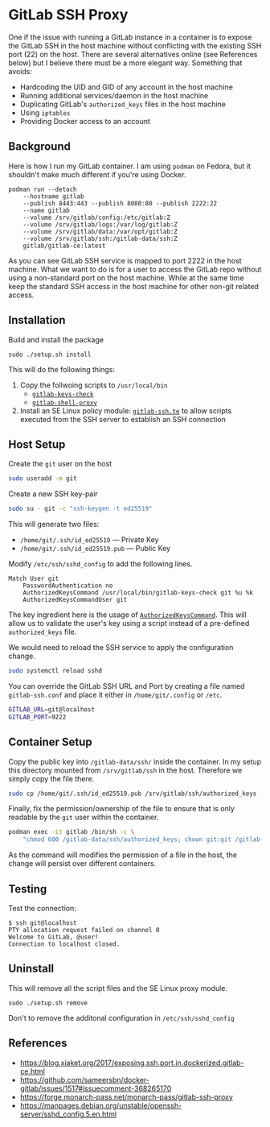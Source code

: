 # GitLab SSH Proxy

One if the issue with running a GitLab instance in a container is to expose the GitLab SSH in the host machine without conflicting with the existing SSH port (22) on the host. There are several alternatives online (see References below) but I believe there must be a more elegant way. Something that avoids:
- Hardcoding the UID and GID of any account in the host machine
- Running additional services/daemon in the host machine
- Duplicating GitLab's `authorized_keys` files in the host machine
- Using `iptables`
- Providing Docker access to an account

## Background

Here is how I run my GitLab container. I am using `podman` on Fedora, but it shouldn't make much different if you're using Docker.

```
podman run --detach
    --hostname gitlab
    --publish 8443:443 --publish 8080:80 --publish 2222:22
    --name gitlab
    --volume /srv/gitlab/config:/etc/gitlab:Z
    --volume /srv/gitlab/logs:/var/log/gitlab:Z
    --volume /srv/gitlab/data:/var/opt/gitlab:Z
    --volume /srv/gitlab/ssh:/gitlab-data/ssh:Z
    gitlab/gitlab-ce:latest
```

As you can see GitLab SSH service is mapped to port 2222 in the host machine. What we want to do is for a user to access the GitLab repo without using a non-standard port on the host machine. While at the same time keep the standard SSH access in the host machine for other non-git related access.

## Installation

Build and install the package

```
sudo ./setup.sh install
```

This will do the following things:
1. Copy the follwoing scripts to `/usr/local/bin`
    - [`gitlab-keys-check`](gitlab-keys-check)
    - [`gitlab-shell-proxy`](gitlab-shell-proxy)
1. Install an SE Linux policy module: [`gitlab-ssh.te`](gitlab-ssh.te) to allow scripts executed from the SSH server to establish an SSH connection

## Host Setup

Create the `git` user on the host

```bash
sudo useradd -m git
```

Create a new SSH key-pair

```bash
sudo su - git -c "ssh-keygen -t ed25519"
```

This will generate two files:
 - `/home/git/.ssh/id_ed25519` &mdash; Private Key
 - `/home/git/.ssh/id_ed25519.pub` &mdash; Public Key

Modify `/etc/ssh/sshd_config` to add the following lines.

```ssh-config
Match User git
    PasswordAuthentication no
    AuthorizedKeysCommand /usr/local/bin/gitlab-keys-check git %u %k
    AuthorizedKeysCommandUser git
```

The key ingredient here is the usage of [`AuthorizedKeysCommand`](https://manpages.debian.org/unstable/openssh-server/sshd_config.5.en.html#AuthorizedKeysCommand). This will allow us to validate the user's key using a script instead of a pre-defined `authorized_keys` file.

We would need to reload the SSH service to apply the configuration change.

```bash
sudo systemctl reload sshd
```

You can override the GitLab SSH URL and Port by creating a file named `gitlab-ssh.conf` and place it either in `/home/git/.config` or `/etc`.

```bash
GITLAB_URL=git@localhost
GITLAB_PORT=9222
```

## Container Setup

Copy the public key into `/gitlab-data/ssh/` inside the container. In my setup this directory mounted from `/srv/gitlab/ssh` in the host. Therefore we simply copy the file there.

```bash
sudo cp /home/git/.ssh/id_ed25519.pub /srv/gitlab/ssh/authorized_keys
```

Finally, fix the permission/ownership of the file to ensure that is only readable by the `git` user within the container.

```bash
podman exec -it gitlab /bin/sh -c \
    "chmod 600 /gitlab-data/ssh/authorized_keys; chown git:git /gitlab-data/ssh/authorized_keys"
```

As the command will modifies the permission of a file in the host, the change will persist over different containers.

## Testing

Test the connection:

```
$ ssh git@localhost
PTY allocation request failed on channel 0
Welcome to GitLab, @user!
Connection to localhost closed.
```

## Uninstall

This will remove all the script files and the SE Linux proxy module.

```
sudo ./setup.sh remove
```

Don't to remove the additonal configuration in `/etc/ssh/sshd_config`

## References

- https://blog.xiaket.org/2017/exposing.ssh.port.in.dockerized.gitlab-ce.html
- https://github.com/sameersbn/docker-gitlab/issues/1517#issuecomment-368265170
- https://forge.monarch-pass.net/monarch-pass/gitlab-ssh-proxy
- https://manpages.debian.org/unstable/openssh-server/sshd_config.5.en.html